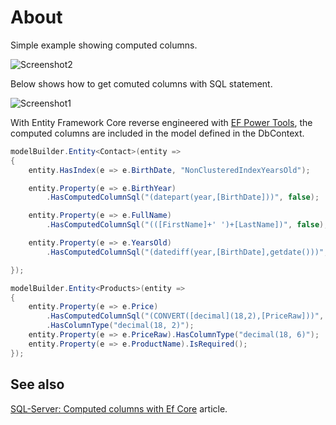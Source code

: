 ﻿# About

Simple example showing computed columns.

![Screenshot2](assets/screenshot2.png)

Below shows how to get comuted columns with SQL statement.

![Screenshot1](assets/screenshot1.png)

With Entity Framework Core reverse engineered with [EF Power Tools](https://marketplace.visualstudio.com/items?itemName=ErikEJ.EFCorePowerTools), the computed columns are included in the model defined in the DbContext.

```csharp
modelBuilder.Entity<Contact>(entity =>
{
    entity.HasIndex(e => e.BirthDate, "NonClusteredIndexYearsOld");

    entity.Property(e => e.BirthYear)
        .HasComputedColumnSql("(datepart(year,[BirthDate]))", false);

    entity.Property(e => e.FullName)
        .HasComputedColumnSql("(([FirstName]+' ')+[LastName])", false);

    entity.Property(e => e.YearsOld)
        .HasComputedColumnSql("(datediff(year,[BirthDate],getdate()))", false);

});

modelBuilder.Entity<Products>(entity =>
{
    entity.Property(e => e.Price)
        .HasComputedColumnSql("(CONVERT([decimal](18,2),[PriceRaw]))", false)
        .HasColumnType("decimal(18, 2)");
    entity.Property(e => e.PriceRaw).HasColumnType("decimal(18, 6)");
    entity.Property(e => e.ProductName).IsRequired();
});
```

## See also

[SQL-Server: Computed columns with Ef Core](https://dev.to/karenpayneoregon/sql-server-computed-columns-with-ef-core-3h8d) article.


